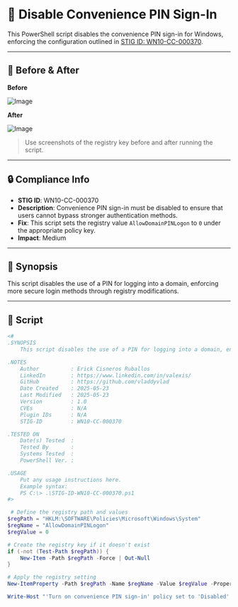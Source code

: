 # 🚫 Disable Convenience PIN Sign-In

This PowerShell script disables the convenience PIN sign-in for Windows, enforcing the configuration outlined in [STIG ID: WN10-CC-000370](https://www.tenable.com/audits/items/DISA_STIG_Windows_10_v2r5.audit:ca962dcadc1f0678ac7aa9dc255257ed).

---

## 📸 Before & After

**Before**

![Image](https://github.com/user-attachments/assets/338f58f3-9ce5-4fef-a7f0-be130609d79a)

**After**

![Image](https://github.com/user-attachments/assets/1249b5c4-4362-43ac-9a37-20ee7328c999)

> Use screenshots of the registry key before and after running the script.

---

## 🔒 Compliance Info

- **STIG ID**: WN10-CC-000370  
- **Description**: Convenience PIN sign-in must be disabled to ensure that users cannot bypass stronger authentication methods.  
- **Fix**: This script sets the registry value `AllowDomainPINLogon` to `0` under the appropriate policy key.  
- **Impact**: Medium

---

## 🧠 Synopsis

This script disables the use of a PIN for logging into a domain, enforcing more secure login methods through registry modifications.

---

## 📜 Script

```powershell
<#
.SYNOPSIS
    This script disables the use of a PIN for logging into a domain, enforcing more secure login methods through registry modifications.

.NOTES
    Author          : Erick Cisneros Ruballos
    LinkedIn        : https://www.linkedin.com/in/valexis/
    GitHub          : https://github.com/vladdyvlad
    Date Created    : 2025-05-23
    Last Modified   : 2025-05-23
    Version         : 1.0
    CVEs            : N/A
    Plugin IDs      : N/A
    STIG-ID         : WN10-CC-000370

.TESTED ON
    Date(s) Tested  : 
    Tested By       : 
    Systems Tested  : 
    PowerShell Ver. : 

.USAGE
    Put any usage instructions here.
    Example syntax:
    PS C:\> .\STIG-ID-WN10-CC-000370.ps1 
#>

 # Define the registry path and values
$regPath = "HKLM:\SOFTWARE\Policies\Microsoft\Windows\System"
$regName = "AllowDomainPINLogon"
$regValue = 0

# Create the registry key if it doesn't exist
if (-not (Test-Path $regPath)) {
    New-Item -Path $regPath -Force | Out-Null
}

# Apply the registry setting
New-ItemProperty -Path $regPath -Name $regName -Value $regValue -PropertyType DWord -Force | Out-Null

Write-Host "'Turn on convenience PIN sign-in' policy set to 'Disabled' successfully."
 
